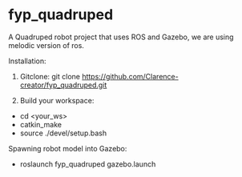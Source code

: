 # fyp_quadruped
A Quadruped robot project that uses ROS and Gazebo, we are using melodic version of ros.

Installation:

1. Gitclone: git clone https://github.com/Clarence-creator/fyp_quadruped.git

2. Build your workspace:
- cd <your_ws>
- catkin_make
- source ./devel/setup.bash



Spawning robot model into Gazebo:

- roslaunch fyp_quadruped gazebo.launch
